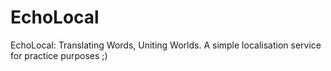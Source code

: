 # EchoLocal
EchoLocal: Translating Words, Uniting Worlds. A simple localisation service for practice purposes ;)

